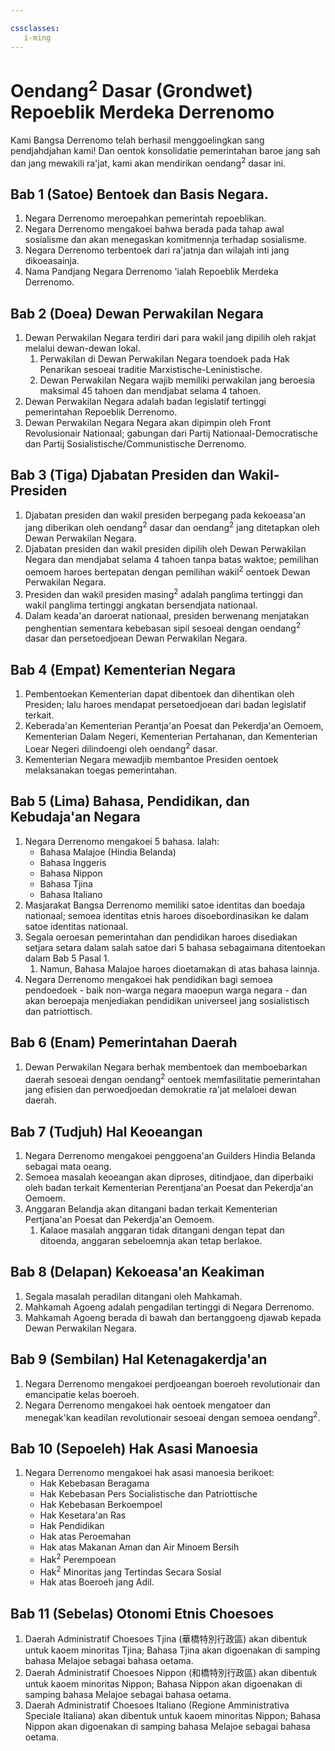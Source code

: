 ```yaml
---

cssclasses:
   i-ming
---
```


# Oendang<sup>2</sup> Dasar (Grondwet) Repoeblik Merdeka Derrenomo

Kami Bangsa Derrenomo telah berhasil menggoelingkan sang pendjahdjahan kami!
Dan oentok konsolidatie pemerintahan baroe jang sah dan jang mewakili ra'jat,
kami akan mendirikan oendang<sup>2</sup> dasar ini.



## Bab 1 (Satoe) Bentoek dan Basis Negara.

1. Negara Derrenomo meroepahkan pemerintah repoeblikan.
2. Negara Derrenomo mengakoei bahwa berada pada tahap awal sosialisme dan akan menegaskan komitmennja terhadap sosialisme.
3. Negara Derrenomo terbentoek dari ra'jatnja dan wilajah inti jang dikoeasainja.
4. Nama Pandjang Negara Derrenomo 'ialah Repoeblik Merdeka Derrenomo.

## Bab 2 (Doea) Dewan Perwakilan Negara

1. Dewan Perwakilan Negara terdiri dari para wakil jang dipilih oleh rakjat melalui dewan-dewan lokal.
	1. Perwakilan di Dewan Perwakilan Negara toendoek pada Hak Penarikan sesoeai traditie Marxistische-Leninistische.
	2. Dewan Perwakilan Negara wajib memiliki perwakilan jang beroesia maksimal 45  tahoen dan mendjabat selama 4 tahoen.
2. Dewan Perwakilan Negara adalah badan legislatif tertinggi pemerintahan Repoeblik Derrenomo.
3. Dewan Perwakilan Negara Negara akan dipimpin oleh Front Revolusionair Nationaal; gabungan dari Partij Nationaal-Democratische dan Partij Sosialistische/Communistische Derrenomo.


## Bab 3 (Tiga) Djabatan Presiden dan Wakil-Presiden

1. Djabatan presiden dan wakil presiden berpegang pada kekoeasa'an jang diberikan oleh oendang<sup>2</sup> dasar dan oendang<sup>2</sup> jang ditetapkan oleh Dewan Perwakilan Negara.
2. Djabatan presiden dan wakil presiden dipilih oleh Dewan Perwakilan Negara dan mendjabat selama 4 tahoen tanpa batas waktoe; pemilihan oemoem haroes bertepatan dengan pemilihan wakil<sup>2</sup> oentoek Dewan Perwakilan Negara.
3. Presiden dan wakil presiden masing<sup>2</sup> adalah panglima tertinggi dan wakil panglima tertinggi angkatan bersendjata nationaal.
4. Dalam keada'an daroerat nationaal, presiden berwenang menjatakan penghentian sementara kebebasan sipil sesoeai dengan oendang<sup>2</sup> dasar dan persetoedjoean Dewan Perwakilan Negara.

## Bab 4 (Empat) Kementerian Negara

1. Pembentoekan Kementerian dapat dibentoek dan dihentikan oleh Presiden; lalu haroes mendapat persetoedjoean dari badan legislatif terkait.
2. Keberada'an Kementerian Perantja'an Poesat dan Pekerdja'an Oemoem, Kementerian Dalam Negeri, Kementerian Pertahanan, dan Kementerian Loear Negeri dilindoengi oleh oendang<sup>2</sup> dasar.
3. Kementerian Negara mewadjib membantoe Presiden oentoek melaksanakan toegas pemerintahan.

## Bab 5 (Lima) Bahasa, Pendidikan, dan Kebudaja'an Negara

1. Negara Derrenomo mengakoei 5 bahasa. Ialah:
	 - Bahasa Malajoe (Hindia Belanda)
	 - Bahasa Inggeris
	 - Bahasa Nippon
	 - Bahasa Tjina
	 - Bahasa Italiano
2. Masjarakat Bangsa Derrenomo memiliki satoe identitas dan boedaja nationaal; semoea identitas etnis haroes disoebordinasikan ke dalam satoe identitas nationaal.
3. Segala oeroesan pemerintahan dan pendidikan haroes disediakan setjara setara dalam salah satoe dari 5 bahasa sebagaimana ditentoekan dalam Bab 5 Pasal 1.
	1. Namun, Bahasa Malajoe haroes dioetamakan di atas bahasa lainnja.
4. Negara Derrenomo mengakoei hak pendidikan bagi semoea pendoedoek - baik non-warga negara maoepun warga negara - dan akan beroepaja menjediakan pendidikan universeel jang sosialistisch dan patriottisch.

## Bab 6 (Enam) Pemerintahan Daerah

1. Dewan Perwakilan Negara berhak membentoek dan memboebarkan daerah sesoeai dengan oendang<sup>2</sup> oentoek memfasilitatie pemerintahan jang efisien dan perwoedjoedan demokratie ra'jat melaloei dewan daerah.

## Bab 7 (Tudjuh) Hal Keoeangan

1. Negara Derrenomo mengakoei penggoena'an Guilders Hindia Belanda sebagai mata oeang.
2. Semoea masalah keoeangan akan diproses, ditindjaoe, dan diperbaiki oleh badan terkait Kementerian Perentjana'an Poesat dan Pekerdja'an Oemoem.
3. Anggaran Belandja akan ditangani badan terkait Kementerian Pertjana'an Poesat dan Pekerdja'an Oemoem.
	1. Kalaoe masalah anggaran tidak ditangani dengan tepat dan ditoenda, anggaran sebeloemnja akan tetap berlakoe.

## Bab 8 (Delapan) Kekoeasa'an Keakiman

1. Segala masalah peradilan ditangani oleh Mahkamah.
2. Mahkamah Agoeng adalah pengadilan tertinggi di Negara Derrenomo.
3. Mahkamah Agoeng berada di bawah dan bertanggoeng djawab kepada Dewan Perwakilan Negara.

## Bab 9 (Sembilan) Hal Ketenagakerdja'an

1. Negara Derrenomo mengakoei perdjoeangan boeroeh revolutionair dan emancipatie kelas boeroeh.
2. Negara Derrenomo mengakoei hak oentoek mengatoer dan menegak'kan keadilan revolutionair sesoeai dengan semoea oendang<sup>2</sup>.

## Bab 10 (Sepoeleh) Hak Asasi Manoesia

1. Negara Derrenomo mengakoei hak asasi manoesia berikoet:
	- Hak Kebebasan Beragama
	- Hak Kebebasan Pers Socialistische dan Patriottische
	- Hak Kebebasan Berkoempoel
	- Hak Kesetara'an Ras
	- Hak Pendidikan
	- Hak atas Peroemahan
	- Hak atas Makanan Aman dan Air Minoem Bersih
	- Hak<sup>2</sup> Perempoean
	- Hak<sup>2</sup> Minoritas jang Tertindas Secara Sosial
	- Hak atas Boeroeh jang Adil.
	
## Bab 11 (Sebelas) Otonomi Etnis Choesoes

1. Daerah Administratif Choesoes Tjina (華橋特別行政區) akan dibentuk untuk kaoem minoritas Tjina; Bahasa Tjina akan digoenakan di samping bahasa Melajoe sebagai bahasa oetama.
2. Daerah Administratif Choesoes Nippon (和橋特別行政區) akan dibentuk untuk kaoem minoritas Nippon; Bahasa Nippon akan digoenakan di samping bahasa Melajoe sebagai bahasa oetama.
3. Daerah Administratif Choesoes Italiano (Regione Amministrativa Speciale Italiana) akan dibentuk untuk kaoem minoritas Nippon; Bahasa Nippon akan digoenakan di samping bahasa Melajoe sebagai bahasa oetama.